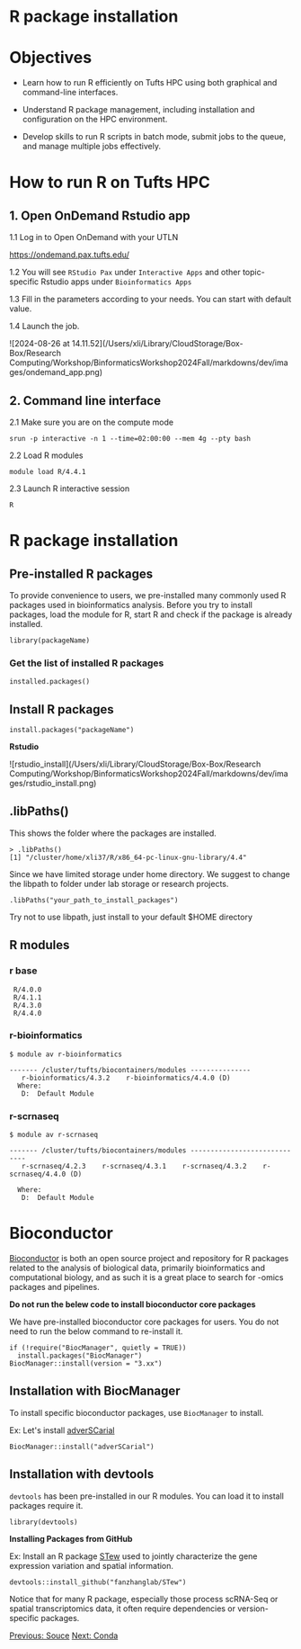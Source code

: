 # R package installation



# Objectives

* Learn how to run R efficiently on Tufts HPC using both graphical and command-line interfaces.

* Understand R package management, including installation and configuration on the HPC environment.

* Develop skills to run R scripts in batch mode, submit jobs to the queue, and manage multiple jobs effectively.



# How to run R on Tufts HPC

## 1. Open OnDemand Rstudio app

 1.1 Log in to Open OnDemand with your UTLN

https://ondemand.pax.tufts.edu/

1.2 You will see `RStudio Pax` under `Interactive Apps` and other topic-specific Rstudio apps under `Bioinformatics Apps`

1.3 Fill in the parameters according to your needs. You can start with default value. 

1.4 Launch the job.  



![2024-08-26 at 14.11.52](/Users/xli/Library/CloudStorage/Box-Box/Research Computing/Workshop/BinformaticsWorkshop2024Fall/markdowns/dev/images/ondemand_app.png)



## 2. Command line interface 

2.1 Make sure you are on the compute mode

```
srun -p interactive -n 1 --time=02:00:00 --mem 4g --pty bash
```

2.2 Load R modules

```
module load R/4.4.1
```

2.3 Launch R interactive session

```
R
```



# R package installation

## Pre-installed R packages

To provide convenience to users, we pre-installed many commonly used R packages used in bioinformatics analysis. Before you try to install packages, load the module for R, start R and check if the package is already installed. 

```
library(packageName)
```



### Get the list of installed R packages

```
installed.packages()
```

## Install R packages

```
install.packages("packageName")
```

**Rstudio** 

![rstudio_install](/Users/xli/Library/CloudStorage/Box-Box/Research Computing/Workshop/BinformaticsWorkshop2024Fall/markdowns/dev/images/rstudio_install.png)

## .libPaths()

This shows the folder where the packages are installed. 

```
> .libPaths()
[1] "/cluster/home/xli37/R/x86_64-pc-linux-gnu-library/4.4"
```



Since we have limited storage under home directory. We suggest to change the libpath to folder under lab storage or research projects. 

```
.libPaths("your_path_to_install_packages")
```

Try not to use libpath, just install to your default $HOME directory


## R modules

### r base

```
 R/4.0.0 
 R/4.1.1 
 R/4.3.0 
 R/4.4.0
```



### r-bioinformatics

```
$ module av r-bioinformatics

------- /cluster/tufts/biocontainers/modules ---------------
   r-bioinformatics/4.3.2    r-bioinformatics/4.4.0 (D)
  Where:
   D:  Default Module
```

### r-scrnaseq

```
$ module av r-scrnaseq

------- /cluster/tufts/biocontainers/modules -----------------------------
   r-scrnaseq/4.2.3    r-scrnaseq/4.3.1    r-scrnaseq/4.3.2    r-scrnaseq/4.4.0 (D)

  Where:
   D:  Default Module
```

# Bioconductor

[Bioconductor](https://bioconductor.org/) is both an open source project and repository for R packages related to the analysis of biological data, primarily bioinformatics and computational biology, and as such it is a great place to search for -omics packages and pipelines. 

**Do not run the belew code to install bioconductor core packages**



We have pre-installed bioconductor core packages for users. You do not need to run the below command to re-install it. 

```
if (!require("BiocManager", quietly = TRUE))
  install.packages("BiocManager")
BiocManager::install(version = "3.xx")
```

## Installation with BiocManager

To install specific bioconductor packages, use `BiocManager` to install. 

Ex: Let's install [adverSCarial](https://www.bioconductor.org/packages/release/bioc/html/adverSCarial.html) 

```
BiocManager::install("adverSCarial")
```

## Installation with devtools

`devtools` has been pre-installed in our R modules. You can load it to install packages require it. 

```
library(devtools)
```

**Installing Packages from GitHub** 

Ex: Install an R package [STew](https://github.com/fanzhanglab/STew) used to jointly characterize the gene expression variation and spatial information.

```
devtools::install_github("fanzhanglab/STew")
```

Notice that for many R package, especially those process scRNA-Seq or spatial transcriptomics data, it often require dependencies or version-specific packages. 

[Previous: Souce](01_source.md)
[Next: Conda](03_conda.md)
